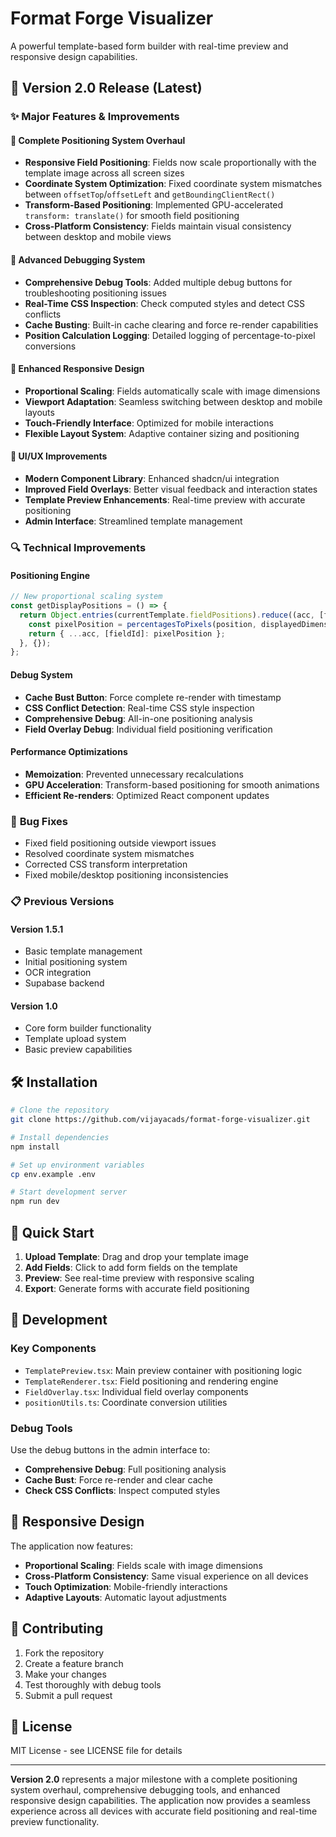 # Format Forge Visualizer

A powerful template-based form builder with real-time preview and responsive design capabilities.

## 🚀 Version 2.0 Release (Latest)

### ✨ Major Features & Improvements

#### 🎯 **Complete Positioning System Overhaul**
- **Responsive Field Positioning**: Fields now scale proportionally with the template image across all screen sizes
- **Coordinate System Optimization**: Fixed coordinate system mismatches between `offsetTop`/`offsetLeft` and `getBoundingClientRect()`
- **Transform-Based Positioning**: Implemented GPU-accelerated `transform: translate()` for smooth field positioning
- **Cross-Platform Consistency**: Fields maintain visual consistency between desktop and mobile views

#### 🔧 **Advanced Debugging System**
- **Comprehensive Debug Tools**: Added multiple debug buttons for troubleshooting positioning issues
- **Real-Time CSS Inspection**: Check computed styles and detect CSS conflicts
- **Cache Busting**: Built-in cache clearing and force re-render capabilities
- **Position Calculation Logging**: Detailed logging of percentage-to-pixel conversions

#### 📱 **Enhanced Responsive Design**
- **Proportional Scaling**: Fields automatically scale with image dimensions
- **Viewport Adaptation**: Seamless switching between desktop and mobile layouts
- **Touch-Friendly Interface**: Optimized for mobile interactions
- **Flexible Layout System**: Adaptive container sizing and positioning

#### 🎨 **UI/UX Improvements**
- **Modern Component Library**: Enhanced shadcn/ui integration
- **Improved Field Overlays**: Better visual feedback and interaction states
- **Template Preview Enhancements**: Real-time preview with accurate positioning
- **Admin Interface**: Streamlined template management

### 🔍 **Technical Improvements**

#### **Positioning Engine**
```typescript
// New proportional scaling system
const getDisplayPositions = () => {
  return Object.entries(currentTemplate.fieldPositions).reduce((acc, [fieldId, position]) => {
    const pixelPosition = percentagesToPixels(position, displayedDimensions);
    return { ...acc, [fieldId]: pixelPosition };
  }, {});
};
```

#### **Debug System**
- **Cache Bust Button**: Force complete re-render with timestamp
- **CSS Conflict Detection**: Real-time CSS style inspection
- **Comprehensive Debug**: All-in-one positioning analysis
- **Field Overlay Debug**: Individual field positioning verification

#### **Performance Optimizations**
- **Memoization**: Prevented unnecessary recalculations
- **GPU Acceleration**: Transform-based positioning for smooth animations
- **Efficient Re-renders**: Optimized React component updates

### 🐛 **Bug Fixes**
- Fixed field positioning outside viewport issues
- Resolved coordinate system mismatches
- Corrected CSS transform interpretation
- Fixed mobile/desktop positioning inconsistencies

### 📋 **Previous Versions**

#### Version 1.5.1
- Basic template management
- Initial positioning system
- OCR integration
- Supabase backend

#### Version 1.0
- Core form builder functionality
- Template upload system
- Basic preview capabilities

## 🛠️ Installation

```bash
# Clone the repository
git clone https://github.com/vijayacads/format-forge-visualizer.git

# Install dependencies
npm install

# Set up environment variables
cp env.example .env

# Start development server
npm run dev
```

## 🚀 Quick Start

1. **Upload Template**: Drag and drop your template image
2. **Add Fields**: Click to add form fields on the template
3. **Preview**: See real-time preview with responsive scaling
4. **Export**: Generate forms with accurate field positioning

## 🔧 Development

### Key Components
- `TemplatePreview.tsx`: Main preview container with positioning logic
- `TemplateRenderer.tsx`: Field positioning and rendering engine
- `FieldOverlay.tsx`: Individual field overlay components
- `positionUtils.ts`: Coordinate conversion utilities

### Debug Tools
Use the debug buttons in the admin interface to:
- **Comprehensive Debug**: Full positioning analysis
- **Cache Bust**: Force re-render and clear cache
- **Check CSS Conflicts**: Inspect computed styles

## 📱 Responsive Design

The application now features:
- **Proportional Scaling**: Fields scale with image dimensions
- **Cross-Platform Consistency**: Same visual experience on all devices
- **Touch Optimization**: Mobile-friendly interactions
- **Adaptive Layouts**: Automatic layout adjustments

## 🤝 Contributing

1. Fork the repository
2. Create a feature branch
3. Make your changes
4. Test thoroughly with debug tools
5. Submit a pull request

## 📄 License

MIT License - see LICENSE file for details

---

**Version 2.0** represents a major milestone with a complete positioning system overhaul, comprehensive debugging tools, and enhanced responsive design capabilities. The application now provides a seamless experience across all devices with accurate field positioning and real-time preview functionality.
